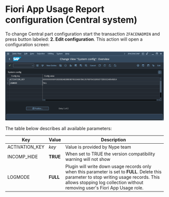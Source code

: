 # Fiori App Usage Report configuration (Central system)

To change Central part configuration start the transaction `ZFACENADMIN` and press button labeled: **2. Edit configuration**. This action will open a configuration screen:

[![](res/fiori-app-usage-report-config.png)](res/fiori-app-usage-report-config.png)

The table below describes all available parameters:

| Key                   | Value     | Description            |
|-----------------------|-----------|------------------------|
| ACTIVATION_KEY        | *key*     | Value is provided by Nype team         |
| INCOMP_HIDE           | **TRUE** | When set to TRUE the version compatibility warning will not show |
| LOGMODE               | **FULL** | Plugin will write down usage records only when this parameter is set to **FULL**. Delete this parameter to stop writing usage records. This allows stopping log collection without removing user's Fiori App Usage role.|


